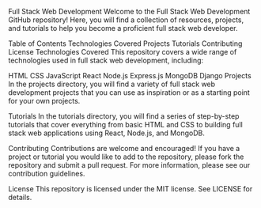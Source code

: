 Full Stack Web Development
Welcome to the Full Stack Web Development GitHub repository! Here, you will find a collection of resources, projects, and tutorials to help you become a proficient full stack web developer.

Table of Contents
Technologies Covered
Projects
Tutorials
Contributing
License
Technologies Covered
This repository covers a wide range of technologies used in full stack web development, including:

HTML
CSS
JavaScript
React
Node.js
Express.js
MongoDB
Django
Projects
In the projects directory, you will find a variety of full stack web development projects that you can use as inspiration or as a starting point for your own projects.

Tutorials
In the tutorials directory, you will find a series of step-by-step tutorials that cover everything from basic HTML and CSS to building full stack web applications using React, Node.js, and MongoDB.

Contributing
Contributions are welcome and encouraged! If you have a project or tutorial you would like to add to the repository, please fork the repository and submit a pull request. For more information, please see our contribution guidelines.

License
This repository is licensed under the MIT license. See LICENSE for details.

